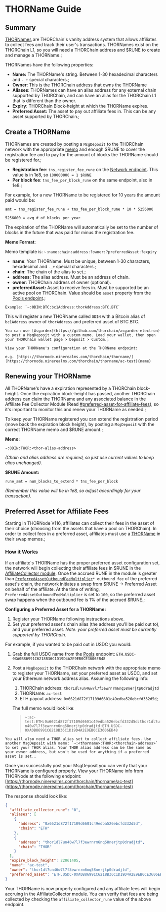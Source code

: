 # THORName Guide

## Summary

[THORNames](https://docs.thorchain.org/how-it-works/thorchain-name-service) are THORChain's vanity address system that allows affiliates to collect fees and track their user's transactions. THORNames exist on the THORChain L1, so you will need a THORChain address and $RUNE to create and manage a THORName.;

THORNames have the following properties:

- **Name:** The THORName's string. Between 1-30 hexadecimal characters and `-_+` special characters.;
- **Owner**: This is the THORChain address that owns the THORName
- **Aliases**: THORNames can have an alias address for any external chain supported by THORChain, and can have an alias for the THORChain L1 that is different than the owner.
- **Expiry:** THORChain Block-height at which the THORName expires.
- **Preferred Asset:** The asset to pay out affiliate fees in. This can be any asset supported by THORChain.;

## Create a THORName

THORNames are created by posting a `MsgDeposit` to the THORChain network with the appropriate [memo](../concepts/memos.md) and enough $RUNE to cover the registration fee and to pay for the amount of blocks the THORName should be registered for.;

- **Registration fee**: `tns_register_fee_rune` on the [Network endpoint](https://thornode.ninerealms.com/thorchain/network). This value is in 1e8, so `100000000 = 1 $RUNE`
- **Per block fee**: `tns_fee_per_block_rune` on the same endpoint, also in 1e8.;

For example, for a new THORName to be registered for 10 years the amount paid would be:

`amt = tns_register_fee_rune + tns_fee_per_block_rune * 10 * 5256000`

`5256000 = avg # of blocks per year`

The expiration of the THORName will automatically be set to the number of blocks in the future that was paid for minus the registration fee.

**Memo Format:**

Memo template is: `~:name:chain:address:?owner:?preferredAsset:?expiry`

- **name**: Your THORName. Must be unique, between 1-30 characters, hexadecimal and `-_+` special characters.;
- **chain:** The chain of the alias to set.;
- **address**: The alias address. Must be an address of chain.
- **owner**: THORChain address of owner (optional).
- **preferredAsset:** Asset to receive fees in. Must be supported be an active pool on THORChain. Value should be `asset` property from the [Pools endpoint](https://thornode.ninerealms.com/thorchain/pools).;

```admonish info
Example: `~:ODIN:BTC:bc1Address:thorAddress:BTC.BTC`
```

This will register a new THORName called `ODIN` with a Bitcoin alias of `bc1Address` owner of `thorAddress` and preferred asset of BTC.BTC.

```admonish info
You can use [Asgardex](https://github.com/thorchain/asgardex-electron) to post a MsgDeposit with a custom memo. Load your wallet, then open your THORChain wallet page > Deposit > Custom.;
```

```admonish info
View your THORName's configuration at the THORName endpoint:

e.g. [https://thornode.ninerealms.com/thorchain/thorname/](https://thornode.ninerealms.com/thorchain/thorname/ac-test){name}
```

## Renewing your THORName

All THORName's have a expiration represented by a THORChain block-height. Once the expiration block-height has passed, another THORChain address can claim the THORName and any associated balance in the Affiliate Fee Collector Module (Read [#preferred-asset-for-affiliate-fees](thorname-guide.md#preferred-asset-for-affiliate-fees "mention")), so it's important to monitor this and renew your THORName as needed.;

To keep your THORName registered you can extend the registration period (move back the expiration block height), by posting a `MsgDeposit` with the correct THORName memo and $RUNE amount.;

**Memo:**

`~:ODIN:THOR:<thor-alias-address>`

_(Chain and alias address are required, so just use current values to keep alias unchanged)._

**$RUNE Amount:**

`rune_amt = num_blocks_to_extend * tns_fee_per_block`

_(Remember this value will be in 1e8, so adjust accordingly for your transaction)._

## Preferred Asset for Affiliate Fees

Starting in THORNode V116, affiliates can collect their fees in the asset of their choice (choosing from the assets that have a pool on THORChain). In order to collect fees in a preferred asset, affiliates must use a [THORName](https://docs.thorchain.org/how-it-works/thorchain-name-service) in their swap memos.;

### How it Works

If an affiliate's THORName has the proper preferred asset configuration set, the network will begin collecting their affiliate fees in $RUNE in the [AffiliateCollector module](https://thornode.ninerealms.com/thorchain/balance/module/affiliate_collector). Once the accrued RUNE in the module is greater than [`PreferredAssetOutboundFeeMultiplier`](https://gitlab.com/thorchain/thornode/-/blob/develop/constants/constants_v1.go#L107)`* outbound_fee` of the preferred asset's chain, the network initiates a swap from $RUNE -> Preferred Asset on behalf of the affiliate. At the time of writing, `PreferredAssetOutboundFeeMultiplier` is set to `100`, so the preferred asset swap happens when the outbound fee is 1% of the accrued $RUNE.;

**Configuring a Preferred Asset for a THORName:**

1. Register your THORName following instructions above.
2. Set your preferred asset's chain alias (the address you'll be paid out to), and your preferred asset. _Note: your preferred asset must be currently supported by THORChain._

For example, if you wanted to be paid out in USDC you would:

1. Grab the full USDC name from the [Pools](https://thornode.ninerealms.com/thorchain/pools) endpoint: `ETH.USDC-0XA0B86991C6218B36C1D19D4A2E9EB0CE3606EB48`
2. Post a `MsgDeposit` to the THORChain network with the appropriate memo to register your THORName, set your preferred asset as USDC, and set your Ethereum network address alias. Assuming the following info:

   1. THORChain address: `thor1dl7un46w7l7f3ewrnrm6nq58nerjtp0dradjtd`
   2. THORName: `ac-test`
   3. ETH payout address: `0x6621d872f17109d6601c49edba526ebcfd332d5d`;

   The full memo would look like:

   > `~:ac-test:ETH:0x6621d872f17109d6601c49edba526ebcfd332d5d:thor1dl7un46w7l7f3ewrnrm6nq58nerjtp0dradjtd:ETH.USDC-0XA0B86991C6218B36C1D19D4A2E9EB0CE3606EB48`

```admonish info
You will also need a THOR alias set to collect affiliate fees. Use another MsgDeposit with memo: `~:<thorname>:THOR:<thorchain-address>` to set your THOR alias. Your THOR alias address can be the same as your owner address, but won't be used for anything if a preferred asset is set.;
```

Once you successfully post your MsgDeposit you can verify that your THORName is configured properly. View your THORName info from THORNode at the following endpoint:\
[https://thornode.ninerealms.com/thorchain/thorname/ac-test](https://thornode.ninerealms.com/thorchain/thorname/ac-test)

The response should look like:

```json
{
  "affiliate_collector_rune": "0",
  "aliases": [
    {
      "address": "0x6621d872f17109d6601c49edba526ebcfd332d5d",
      "chain": "ETH"
    },
    {
      "address": "thor1dl7un46w7l7f3ewrnrm6nq58nerjtp0dradjtd",
      "chain": "THOR"
    }
  ],
  "expire_block_height": 22061405,
  "name": "ac-test",
  "owner": "thor1dl7un46w7l7f3ewrnrm6nq58nerjtp0dradjtd",
  "preferred_asset": "ETH.USDC-0XA0B86991C6218B36C1D19D4A2E9EB0CE3606EB48"
}
```

Your THORName is now properly configured and any affiliate fees will begin accruing in the AffiliateCollector module. You can verify that fees are being collected by checking the `affiliate_collector_rune` value of the above endpoint.
